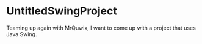 # UntitledSwingProject
Teaming up again with MrQuwix, I want to come up with a project that uses Java Swing.
